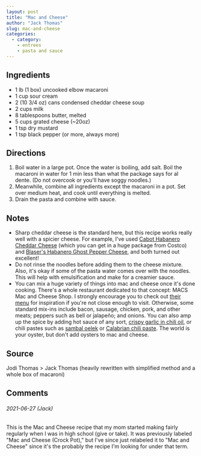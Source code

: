 ```yaml
---
layout: post
title: "Mac and Cheese"
author: "Jack Thomas"
slug: mac-and-cheese
categories:
  - category:
    - entrees
    - pasta and sauce
---
```


## Ingredients

- 1 lb (1 box) uncooked elbow macaroni
- 1 cup sour cream
- 2 (10 3/4 oz) cans condensed cheddar cheese soup
- 2 cups milk
- 8 tablespoons butter, melted
- 5 cups grated cheese (~20oz)
- 1 tsp dry mustard
- 1 tsp black pepper (or more, always more)

## Directions

1. Boil water in a large pot. Once the water is boiling, add salt. Boil the macaroni in water for 1 min less than what the package says for al dente. (Do not overcook or you'll have soggy noodles.)
2. Meanwhile, combine all ingredients except the macaroni in a pot. Set over medium heat, and cook until everything is melted.
3. Drain the pasta and combine with sauce.

## Notes

- Sharp cheddar cheese is the standard here, but this recipe works really well with a spicier cheese. For example, I've used [Cabot Habanero Cheddar Cheese](https://www.cabotcheese.coop/product/habanero-cheddar-cheese/) (which you can get in a huge package from Costco) and [Blaser's Habanero Ghost Pepper Cheese](https://www.ellsworthcheese.com/product/blasers-premium-cheese/7-5-oz-blasers-habanero-ghost-pepper-cheese/), and both turned out excellent!
- Do not rinse the noodles before adding them to the cheese mixture. Also, it's okay if some of the pasta water comes over with the noodles. This will help with emulsification and make for a creamier sauce.
- You can mix a huge variety of things into mac and cheese once it's done cooking. There's a whole restaurant dedicated to that concept: MACS Mac and Cheese Shop. I strongly encourage you to check out [their menu](http://macandcheeseshop.com/menu/macs/) for inspiration if you're not close enough to visit. Otherwise, some standard mix-ins include bacon, sausage, chicken, pork, and other meats; peppers such as bell or jalapeño; and onions. You can also amp up the spice by adding hot sauce of any sort, [crispy garlic in chili oil](https://amazon.com/dp/B00BF028XQ/), or chili pastes such as [sambal oelek](https://amazon.com/dp/B000JMAVXA/) or [Calabrian chili paste](https://amazon.com/dp/B004ROGVCG/). The world is your oyster, but don't add oysters to mac and cheese.

## Source

Jodi Thomas > Jack Thomas (heavily rewritten with simplified method and a whole box of macaroni)

## Comments

###### 2021-06-27 (Jack)

This is the Mac and Cheese recipe that my mom started making fairly regularly when I was in high school (give or take). It was previously labeled "Mac and Cheese (Crock Pot)," but I've since just relabeled it to "Mac and Cheese" since it's the probably the recipe I'm looking for under that term.
